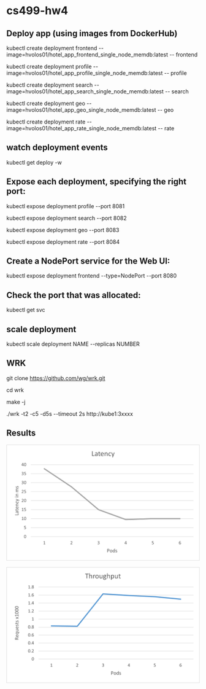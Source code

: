 # cs499-hw4

## Deploy app (using images from DockerHub)

kubectl create deployment frontend --image=hvolos01/hotel_app_frontend_single_node_memdb:latest -- frontend

kubectl create deployment profile --image=hvolos01/hotel_app_profile_single_node_memdb:latest -- profile

kubectl create deployment search --image=hvolos01/hotel_app_search_single_node_memdb:latest -- search

kubectl create deployment geo --image=hvolos01/hotel_app_geo_single_node_memdb:latest -- geo

kubectl create deployment rate --image=hvolos01/hotel_app_rate_single_node_memdb:latest -- rate

## watch deployment events

kubectl get deploy -w

## Expose each deployment, specifying the right port:

kubectl expose deployment profile --port 8081

kubectl expose deployment search --port 8082

kubectl expose deployment geo --port 8083

kubectl expose deployment rate --port 8084

## Create a NodePort service for the Web UI:

kubectl expose deployment frontend --type=NodePort --port 8080

## Check the port that was allocated:

kubectl get svc

## scale deployment

kubectl scale deployment NAME --replicas NUMBER

## WRK

git clone https://github.com/wg/wrk.git

cd wrk

make -j

./wrk -t2 -c5 -d5s --timeout 2s http://kube1:3xxxx

## Results

![](/Img/Latency.png)

![](/Img/Troughput.png)
